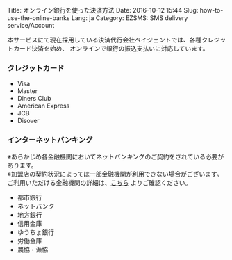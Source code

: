 Title: オンライン銀行を使った決済方法
Date: 2016-10-12 15:44
Slug: how-to-use-the-online-banks
Lang: ja
Category: EZSMS: SMS delivery service/Account

本サービスにて現在採用している決済代行会社ペイジェントでは、各種クレジットカード決済を始め、
オンラインで銀行の振込支払いに対応しています。

### クレジットカード

* Visa
* Master
* Diners Club
* American Express
* JCB
* Disover

### インターネットバンキング
※あらかじめ各金融機関においてネットバンキングのご契約をされている必要があります。</br>
※加盟店の契約状況によっては一部金融機関が利用できない場合がございます。<br>
ご利用いただける金融機関の詳細は、[こちら]([https://www.paygent.co.jp/internet_banking/banklist/](https://www.paygent.co.jp/service/internet_banking/banklist/)) よりご確認ください。

* 都市銀行
* ネットバンク
* 地方銀行
* 信用金庫
* ゆうちょ銀行
* 労働金庫
* 農協・漁協
